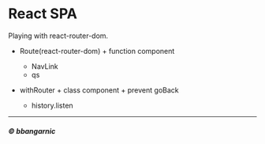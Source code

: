 # React SPA

Playing with react-router-dom.

- Route(react-router-dom) + function component
  - NavLink
  - qs
- withRouter + class component + prevent goBack

  - history.listen

---

##### &copy; bbangarnic

